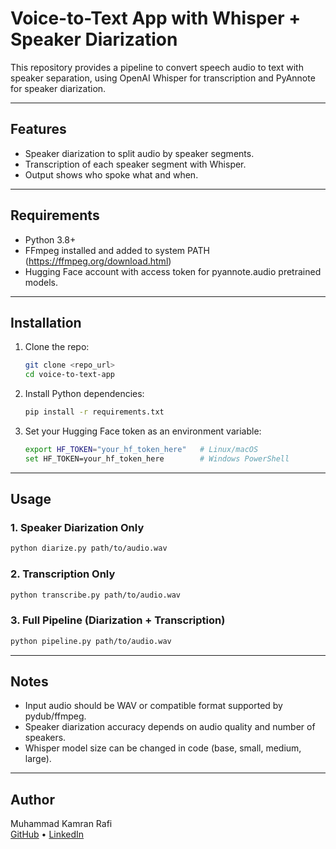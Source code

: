 # Voice-to-Text App with Whisper + Speaker Diarization

This repository provides a pipeline to convert speech audio to text with speaker separation, using OpenAI Whisper for transcription and PyAnnote for speaker diarization.

---

## Features

- Speaker diarization to split audio by speaker segments.
- Transcription of each speaker segment with Whisper.
- Output shows who spoke what and when.

---

## Requirements

- Python 3.8+
- FFmpeg installed and added to system PATH (https://ffmpeg.org/download.html)
- Hugging Face account with access token for pyannote.audio pretrained models.

---

## Installation

1. Clone the repo:

    ```bash
    git clone <repo_url>
    cd voice-to-text-app
    ```

2. Install Python dependencies:

    ```bash
    pip install -r requirements.txt
    ```

3. Set your Hugging Face token as an environment variable:

    ```bash
    export HF_TOKEN="your_hf_token_here"   # Linux/macOS
    set HF_TOKEN=your_hf_token_here        # Windows PowerShell
    ```

---

## Usage

### 1. Speaker Diarization Only

```bash
python diarize.py path/to/audio.wav
```

### 2. Transcription Only

```bash
python transcribe.py path/to/audio.wav
```

### 3. Full Pipeline (Diarization + Transcription)

```bash
python pipeline.py path/to/audio.wav
```

---

## Notes

- Input audio should be WAV or compatible format supported by pydub/ffmpeg.
- Speaker diarization accuracy depends on audio quality and number of speakers.
- Whisper model size can be changed in code (base, small, medium, large).

---

## Author

Muhammad Kamran Rafi  
[GitHub](https://github.com/mkamranr) • [LinkedIn](https://www.linkedin.com/in/kamranrafi/)
